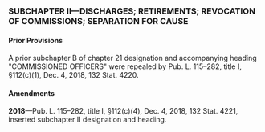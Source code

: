 ### SUBCHAPTER II—DISCHARGES; RETIREMENTS; REVOCATION OF COMMISSIONS; SEPARATION FOR CAUSE ###

#### Prior Provisions ####

A prior subchapter B of chapter 21 designation and accompanying heading "COMMISSIONED OFFICERS" were repealed by Pub. L. 115–282, title I, §112(c)(1), Dec. 4, 2018, 132 Stat. 4220.

#### Amendments ####

**2018**—Pub. L. 115–282, title I, §112(c)(4), Dec. 4, 2018, 132 Stat. 4221, inserted subchapter II designation and heading.
